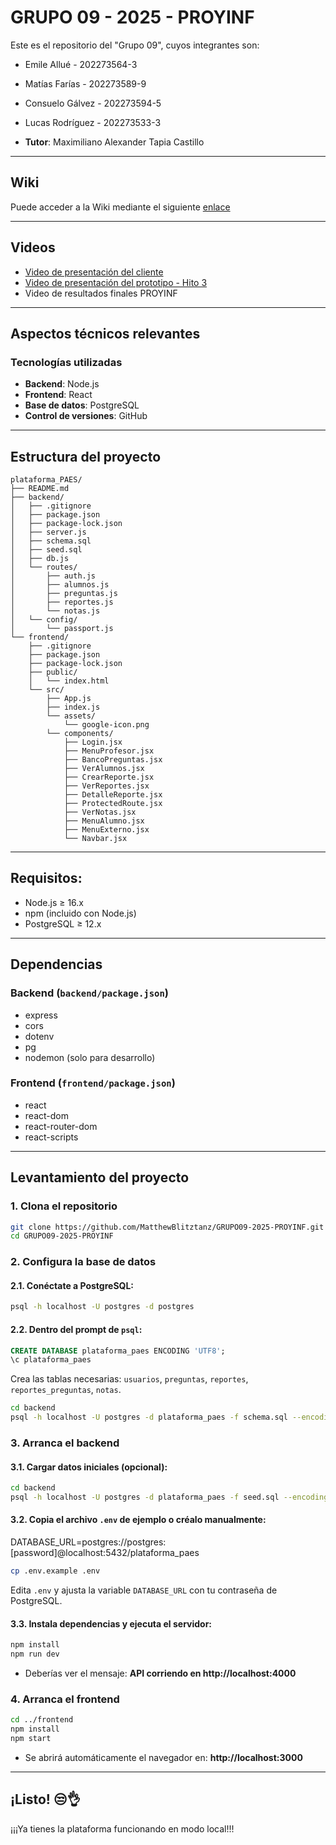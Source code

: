 # GRUPO 09 - 2025 - PROYINF

Este es el repositorio del "Grupo 09", cuyos integrantes son:

* Emile Allué - 202273564-3
* Matías Farías - 202273589-9
* Consuelo Gálvez - 202273594-5
* Lucas Rodríguez - 202273533-3

* **Tutor**: Maximiliano Alexander Tapia Castillo

---

## Wiki

Puede acceder a la Wiki mediante el siguiente [enlace](https://github.com/MatthewBlitztanz/GRUPO09-2025-PROYINF/wiki#grupo-09)

---

## Videos

* [Video de presentación del cliente](https://aula.usm.cl/pluginfile.php/6994529/mod_resource/content/1/video1943571039.mp4)
* [Video de presentación del prototipo - Hito 3](https://github.com/user-attachments/assets/c3d7f87e-63c3-4e61-a3a3-ebf36b12f966)
* Video de resultados finales PROYINF

---

## Aspectos técnicos relevantes

### Tecnologías utilizadas

- **Backend**: Node.js
- **Frontend**: React
- **Base de datos**: PostgreSQL
- **Control de versiones**: GitHub

---
  
## Estructura del proyecto

```
plataforma_PAES/
├── README.md
├── backend/
│   ├── .gitignore
│   ├── package.json
│   ├── package-lock.json
│   ├── server.js
│   ├── schema.sql
│   ├── seed.sql
│   ├── db.js
│   └── routes/
│       ├── auth.js
│       ├── alumnos.js
│       ├── preguntas.js
│       ├── reportes.js
│       └── notas.js
│   └── config/
│       └── passport.js
└── frontend/
    ├── .gitignore
    ├── package.json
    ├── package-lock.json
    ├── public/
    │   └── index.html
    └── src/
        ├── App.js
        ├── index.js
        └── assets/
            └── google-icon.png
        └── components/
            ├── Login.jsx
            ├── MenuProfesor.jsx
            ├── BancoPreguntas.jsx
            ├── VerAlumnos.jsx
            ├── CrearReporte.jsx
            ├── VerReportes.jsx
            ├── DetalleReporte.jsx
            ├── ProtectedRoute.jsx
            ├── VerNotas.jsx
            ├── MenuAlumno.jsx
            ├── MenuExterno.jsx
            └── Navbar.jsx
```

---

## Requisitos:

- Node.js ≥ 16.x  
- npm (incluido con Node.js)  
- PostgreSQL ≥ 12.x  

---

## Dependencias 

### Backend (`backend/package.json`)

- express  
- cors  
- dotenv  
- pg  
- nodemon (solo para desarrollo)

### Frontend (`frontend/package.json`)

- react  
- react-dom  
- react-router-dom  
- react-scripts

---

## Levantamiento del proyecto
    
### 1. Clona el repositorio

```bash
git clone https://github.com/MatthewBlitztanz/GRUPO09-2025-PROYINF.git
cd GRUPO09-2025-PROYINF
```

### 2. Configura la base de datos

#### 2.1. Conéctate a PostgreSQL:

```bash
psql -h localhost -U postgres -d postgres
```

#### 2.2. Dentro del prompt de `psql`:

```sql
CREATE DATABASE plataforma_paes ENCODING 'UTF8';
\c plataforma_paes
```

Crea las tablas necesarias: `usuarios`, `preguntas`, `reportes`, `reportes_preguntas`, `notas`.  

```bash
cd backend
psql -h localhost -U postgres -d plataforma_paes -f schema.sql --encoding=UTF8
```

### 3. Arranca el backend

#### 3.1. Cargar datos iniciales (opcional):

```bash
cd backend
psql -h localhost -U postgres -d plataforma_paes -f seed.sql --encoding=UTF8
```

#### 3.2. Copia el archivo `.env` de ejemplo o créalo manualmente:

DATABASE_URL=postgres://postgres:[password]@localhost:5432/plataforma_paes

```bash
cp .env.example .env
```

Edita `.env` y ajusta la variable `DATABASE_URL` con tu contraseña de PostgreSQL.

#### 3.3. Instala dependencias y ejecuta el servidor:

```bash
npm install
npm run dev
```

- Deberías ver el mensaje: **API corriendo en http://localhost:4000**

### 4. Arranca el frontend

```bash
cd ../frontend
npm install
npm start
```

- Se abrirá automáticamente el navegador en: **http://localhost:3000**

---

## ¡Listo! 😒👌

¡¡¡Ya tienes la plataforma funcionando en modo local!!!
